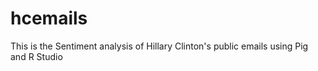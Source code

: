 # hcemails
This is the Sentiment analysis of Hillary Clinton's public emails using Pig and R Studio
